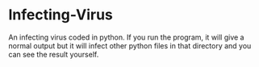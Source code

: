 # Infecting-Virus
An infecting virus coded in python. If you run the program, it will give a normal output but it will infect other python files in that directory and you can see the result yourself.
